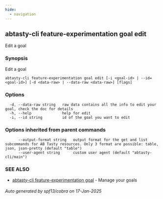 ```yaml
---
hide:
  - navigation
---
```

## abtasty-cli feature-experimentation goal edit

Edit a goal

### Synopsis

Edit a goal

```
abtasty-cli feature-experimentation goal edit [-i <goal-id> | --id=<goal-id>] [-d <data-raw> | --data-raw <data-raw>] [flags]
```

### Options

```
  -d, --data-raw string   raw data contains all the info to edit your goal, check the doc for details
  -h, --help              help for edit
  -i, --id string         id of the goal you want to edit
```

### Options inherited from parent commands

```
      --output-format string   output format for the get and list subcommands for AB Tasty resources. Only 3 format are possible: table, json, json-pretty (default "table")
      --user-agent string      custom user agent (default "abtasty-cli/main")
```

### SEE ALSO

* [abtasty-cli feature-experimentation goal](abtasty-cli_feature-experimentation_goal.md)	 - Manage your goals

###### Auto generated by spf13/cobra on 17-Jan-2025
